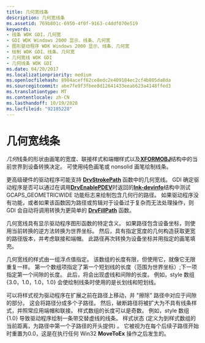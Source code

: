 ```yaml
---
title: 几何宽线条
description: 几何宽线条
ms.assetid: 769b801c-6950-4f0f-9163-c4ddf070e519
keywords:
- 线条 WDK GDI，几何宽
- GDI WDK Windows 2000 显示、线条、几何宽
- 图形驱动程序 WDK Windows 2000 显示、线条、几何宽
- 绘制 WDK GDI、线条、几何宽
- 几何宽线 WDK GDI
- 几何线条 WDK GDI
ms.date: 04/20/2017
ms.localizationpriority: medium
ms.openlocfilehash: 8904aceff62ce8edc2e409184ec2cf4b805da8da
ms.sourcegitcommit: abe7fe9f3fbee8d12641433eeab623a4148ffed3
ms.translationtype: MT
ms.contentlocale: zh-CN
ms.lasthandoff: 10/19/2020
ms.locfileid: "92185228"
---
```

# <a name="geometric-wide-lines"></a>几何宽线条

*几何*线条的形状由画笔的宽度、联接样式和端帽样式以及[**XFORMOBJ**](/previous-versions/windows/hardware/drivers/ff570618(v=vs.85))结构中的当前世界到设备转换决定。 可使用纯色画笔或 nonsolid 画笔绘制线条。

更高级硬件的驱动程序可能支持 [**DrvStrokePath**](/windows/win32/api/winddi/nf-winddi-drvstrokepath) 函数中的几何宽线。 GDI 确定驱动程序是否可以通过在调用[**DrvEnablePDEV**](/windows/win32/api/winddi/nf-winddi-drvenablepdev)时返回的[**lnk-devinfo**](/windows/win32/api/winddi/ns-winddi-devinfo)结构中测试 GCAPS_GEOMETRICWIDE 功能标志来绘制包含几何行的路径。 如果驱动程序没有功能，或者如果该函数因为路径或剪辑对于设备过于复杂而无法处理操作，则 GDI 会自动将调用转换为更简单的 [**DrvFillPath**](/windows/win32/api/winddi/nf-winddi-drvfillpath) 函数。

几何宽线具有显示驱动程序图形函数的特定含义。 如果路径包含设备坐标，则使用当前转换的逆方法转换为世界坐标。 然后，具有指定宽度的几何构造获取更宽的路径版本，并考虑联接和端帽。 此路径再次转换为设备坐标并用指定的画笔填充。

几何宽线的样式由一组浮点值指定。 该数组的长度有限，但使用它，就像它无限重复一样。 第一个数组项指定了第一个短划线的长度（范围为世界坐标）;下一项指定第一个间隙的长度。 此后，将会出现虚线和间隙的长度。 例如，style 数组 {3.0，1.0，1.0，1.0} 会使绘制线条时使用的是长划线和短划线。

可以将样式视为驱动程序在扩展之前在路径上移动，并 "擦除" 路径中对应于间隙的部分。 这会将路径分成多个子路径。 然后，破断路径将被扩大为不具有线条样式，并照常应用端帽和联接。 样式数组的长度可以是奇数。 例如，style 数组 {1.0} 导致驱动程序绘制一条带交替虚线的线条。 样式状态 (定义为到样式数组的当前距离，为路径中第一个子路径的开头提供) 。 它被视为在每个后续子路径开始时重置为0.0，这是在执行任何 Win32 **MoveToEx** 操作之后发生的。
